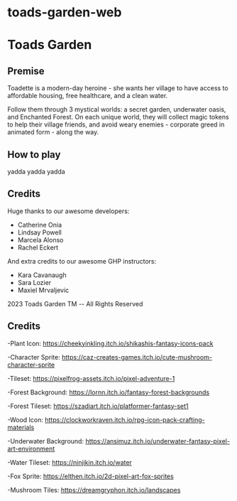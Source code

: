 # toads-garden-web

# Toads Garden

## Premise

Toadette is a modern-day heroine - she wants her village to have access to affordable housing, free healthcare, and a clean water.

Follow them through 3 mystical worlds: a secret garden, underwater oasis, and Enchanted Forest. On each unique world, they will collect magic tokens to help their village friends, and avoid weary enemies - corporate greed in animated form - along the way.

## How to play

yadda yadda yadda

## Credits

Huge thanks to our awesome developers:

- Catherine Onia
- Lindsay Powell
- Marcela Alonso
- Rachel Eckert

And extra credits to our awesome GHP instructors:

- Kara Cavanaugh
- Sara Lozier
- Maxiel Mrvaljevic

2023 Toads Garden TM -- All Rights Reserved

## Credits

-Plant Icon: https://cheekyinkling.itch.io/shikashis-fantasy-icons-pack

-Character Sprite: https://caz-creates-games.itch.io/cute-mushroom-character-sprite

-Tileset: https://pixelfrog-assets.itch.io/pixel-adventure-1

-Forest Background: https://lornn.itch.io/fantasy-forest-backgrounds

-Forest Tileset: https://szadiart.itch.io/platformer-fantasy-set1

-Wood Icon: https://clockworkraven.itch.io/rpg-icon-pack-crafting-materials

-Underwater Background: https://ansimuz.itch.io/underwater-fantasy-pixel-art-environment

-Water Tileset: https://ninjikin.itch.io/water

-Fox Sprite: https://elthen.itch.io/2d-pixel-art-fox-sprites

-Mushroom Tiles: https://dreamgryphon.itch.io/landscapes
